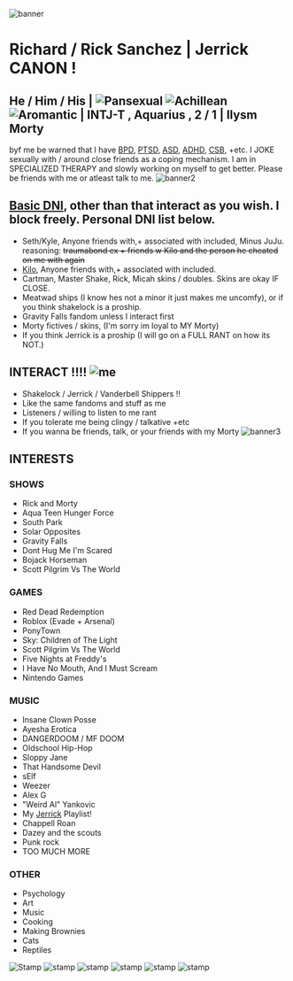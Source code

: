  ![banner](https://media.discordapp.net/attachments/1319074753880788995/1319550919347798047/Untitled3_20241219232312.png?ex=67665f0f&is=67650d8f&hm=7eccfe6c3e8cfaf5b31b3b4bec13690c6e75d4af68d488d1e5e33890caf9cd22&=&format=webp&quality=lossless&width=920&height=517) 
  # Richard / Rick Sanchez | Jerrick CANON !

  ## He / Him / His   |   ![Pansexual](https://media.discordapp.net/attachments/1319074753880788995/1319106863173730394/pansexual-3-stripes-21-pxx.png?ex=67661300&is=6764c180&hm=2e18af061704b6faf6694c0dff672605a0ab9bfbc2a6ea75700e46d03f111851&=&format=webp&quality=lossless&width=26&height=26) ![Achillean](https://media.discordapp.net/attachments/1319074753880788995/1319106863521861673/achillean-3-stripes-20-px.png?ex=67661300&is=6764c180&hm=ad401d0a6bef4a4fd4a6f63e1dd8144f474116817dbc34c0801ea5a23b30a11c&=&format=webp&quality=lossless&width=25&height=25) ![Aromantic](https://media.discordapp.net/attachments/1319074753880788995/1319106863744417873/aromantic-5-stripes-20-px.png?ex=67661300&is=6764c180&hm=125e580bea9047d62a9efa0025b0e9641e70945bc57691ad9c437c8e685557a9&=&format=webp&quality=lossless&width=25&height=25)  | INTJ-T , Aquarius , 2 / 1 | Ilysm Morty
byf me be warned that I have [BPD](https://www.mayoclinic.org/diseases-conditions/borderline-personality-disorder/symptoms-causes/syc-20370237), [PTSD](https://www.mayoclinic.org/diseases-conditions/post-traumatic-stress-disorder/symptoms-causes/syc-20355967#:~:text=Post%2Dtraumatic%20stress%20disorder%20(PTSD)%20is%20a%20mental%20health,uncontrollable%20thoughts%20about%20the%20event.), [ASD](https://www.mayoclinic.org/diseases-conditions/autism-spectrum-disorder/symptoms-causes/syc-20352928), [ADHD](https://www.mayoclinic.org/diseases-conditions/adult-adhd/symptoms-causes/syc-20350878), [CSB](https://www.mayoclinic.org/diseases-conditions/compulsive-sexual-behavior/symptoms-causes/syc-20360434), +etc. I JOKE sexually with / around close friends as a coping mechanism. I am in SPECIALIZED THERAPY and slowly working on myself to get better. Please be friends with me or atleast talk to me.
![banner2](https://media.discordapp.net/attachments/1319074753880788995/1319550919993593926/Untitled3_20241219232248.png?ex=67665f0f&is=67650d8f&hm=87ed78e436e985f2084351ffe2410a7f8130589bbbfd6d8f7c67b0234cf28cb6&=&format=webp&quality=lossless&width=920&height=517)
## [Basic DNI](https://listography.com/dontinteract), other than that interact as you wish. I block freely. Personal DNI list below.
- Seth/Kyle, Anyone friends with,+ associated with included, Minus JuJu. reasoning: ~~traumabond ex + friends w Kilo and the person he cheated on me with again~~
- [Kilo](https://docs.google.com/document/d/1sbPk6Lbz1WlNXDhX_iy1KCiK76hT8tJYvRlX5CgWKUA/edit?tab=t.0), Anyone friends with,+ associated with included.
- Cartman, Master Shake, Rick, Micah skins / doubles. Skins are okay IF CLOSE.
- Meatwad ships (I know hes not a minor it just makes me uncomfy), or if you think shakelock is a proship.
- Gravity Falls fandom unless I interact first
- Morty fictives / skins, (I'm sorry im loyal to MY Morty)
- If you think Jerrick is a proship (I will go on a FULL RANT on how its NOT.)
## INTERACT !!!! ![me](https://media.discordapp.net/attachments/1319074753880788995/1319644787707609140/tumblr_5b9b195d46d089b55835ec7422e23ca1_490cc2d4_75.png?ex=6766b67b&is=676564fb&hm=ef91901c5bc8443e6c2432e2a605f2edd8f6269320bfbce3e5c83fee474ef18e&=&format=webp&quality=lossless&width=46&height=51)
- Shakelock / Jerrick / Vanderbell Shippers !!
- Like the same fandoms and stuff as me
- Listeners / willing to listen to me rant
- If you tolerate me being clingy / talkative +etc
- If you wanna be friends, talk, or your friends with my Morty
![banner3](https://media.discordapp.net/attachments/1319074753880788995/1319550919691599882/Untitled3_20241219232259.png?ex=67665f0f&is=67650d8f&hm=cc9d26a5447f4481bddbaaa1c34ae14c48e9c60be38826eae393dae5fab2a2bc&=&format=webp&quality=lossless&width=920&height=517)
## INTERESTS
### SHOWS
- Rick and Morty
- Aqua Teen Hunger Force
- South Park
- Solar Opposites
- Gravity Falls
- Dont Hug Me I'm Scared
- Bojack Horseman
- Scott Pilgrim Vs The World
### GAMES
- Red Dead Redemption
- Roblox (Evade + Arsenal)
- PonyTown
- Sky: Children of The Light
- Scott Pilgrim Vs The World
- Five Nights at Freddy's
- I Have No Mouth, And I Must Scream
- Nintendo Games
### MUSIC
- Insane Clown Posse
- Ayesha Erotica
- DANGERDOOM / MF DOOM
- Oldschool Hip-Hop
- Sloppy Jane
- That Handsome Devil
- sElf
- Weezer
- Alex G
- "Weird Al" Yankovic
- My [Jerrick](https://open.spotify.com/playlist/1HGNU6SH3Vfsiks9BqEacu?si=KSPriplsTXGDB1Bo5QyXcg) Playlist!
- Chappell Roan
- Dazey and the scouts
- Punk rock
- TOO MUCH MORE
### OTHER
- Psychology
- Art
- Music
- Cooking
- Making Brownies
- Cats
- Reptiles
  
![Stamp](https://media.discordapp.net/attachments/1319074753880788995/1319644786629808168/tumblr_5df03ec1f72b48daa0d331919d2b2247_86a2356c_100.webp?ex=6766b67a&is=676564fa&hm=4bc7100c0c3325bd69716ae92eec4378797b6992a4d1a066071bedb5f1bb20bb&=&animated=true&width=125&height=68) ![stamp](https://media.discordapp.net/attachments/1319074753880788995/1319644786851975189/tumblr_2b1826ed139f0326a31238f59db21bc3_507d6fe9_100.png?ex=6766b67b&is=676564fb&hm=6078f3e4f05a07c8aee875ddab7e268e972db2d43c3ae814924b353e02a8db14&=&format=webp&quality=lossless&width=118&height=70) ![stamp](https://media.discordapp.net/attachments/1319074753880788995/1319644787980374058/tumblr_c07452103fc64e81a653de54296b6445_fa652e99_100.png?ex=6766b67b&is=676564fb&hm=3d3c36de08b90c179cefb9b310582528582c18cdfba9b349153065be2a89e8a5&=&format=webp&quality=lossless&width=123&height=70) ![stamp](https://media.discordapp.net/attachments/1319074753880788995/1319644787506286642/tumblr_4c83deb03358b16d854af39594a137c6_4dd7c0b2_100.png?ex=6766b67b&is=676564fb&hm=f3528ccb670aeeb76b412228ba081973636cc59e37d1902087746d725cd11721&=&format=webp&quality=lossless&width=118&height=70) ![stamp](https://media.discordapp.net/attachments/1319074753880788995/1319644787279925349/tumblr_422e4bd84c2a97ee134f0cc293bf2e53_3e139e70_100.png?ex=6766b67b&is=676564fb&hm=74d7755d03ac8a1752592ac33a3b21ac8034070b33d7c8a849f60eb4cf79d67a&=&format=webp&quality=lossless&width=123&height=70) ![stamp](https://media.discordapp.net/attachments/1319074753880788995/1319644787053297674/tumblr_3ba84be3f2ec45364024f7c9d86f5f92_ee065a07_100.webp?ex=6766b67b&is=676564fb&hm=fe546b81ec12a02661310c13b1211c983d4a39bfb09fbf87aa204029a8c72a20&=&animated=true&width=123&height=70)
